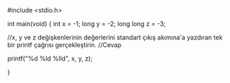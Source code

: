 #include <stdio.h>

int main(void)
{
	int x = -1;
	long y = -2;
	long long z = -3;

  //x, y ve z değişkenlerinin değerlerini standart çıkış akımına'a yazdıran tek bir printf çağrısı gerçekleştirin.
  //Cevap

  printf("%d  %ld  %lld", x, y, z);
  
}
